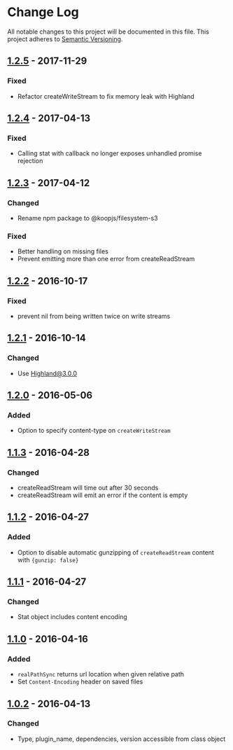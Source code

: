 # Change Log
All notable changes to this project will be documented in this file.
This project adheres to [Semantic Versioning](http://semver.org/).

## [1.2.5] - 2017-11-29
### Fixed
* Refactor createWriteStream to fix memory leak with Highland

## [1.2.4] - 2017-04-13
### Fixed
* Calling stat with callback no longer exposes unhandled promise rejection

## [1.2.3] - 2017-04-12
### Changed
* Rename npm package to @koopjs/filesystem-s3

### Fixed
* Better handling on missing files
* Prevent emitting more than one error from createReadStream

## [1.2.2] - 2016-10-17
### Fixed
* prevent nil from being written twice on write streams

## [1.2.1] - 2016-10-14
### Changed
* Use Highland@3.0.0

## [1.2.0] - 2016-05-06
### Added
* Option to specify content-type on `createWriteStream`

## [1.1.3] - 2016-04-28
### Changed
* createReadStream will time out after 30 seconds
* createReadStream will emit an error if the content is empty

## [1.1.2] - 2016-04-27
### Added
* Option to disable automatic gunzipping of `createReadStream` content with `{gunzip: false}`

## [1.1.1] - 2016-04-27
### Changed
* Stat object includes content encoding

## [1.1.0] - 2016-04-16
### Added
* `realPathSync` returns url location when given relative path
* Set `Content-Encoding` header on saved files

## [1.0.2] - 2016-04-13
### Changed
* Type, plugin_name, dependencies, version accessible from class object

[1.2.5]: https://github.com/koopjs/koop-filesystem-s3/compare/v1.2.4..v1.2.5
[1.2.4]: https://github.com/koopjs/koop-filesystem-s3/compare/v1.2.3..v1.2.4
[1.2.3]: https://github.com/koopjs/koop-filesystem-s3/compare/v1.2.3..v1.2.2
[1.2.2]: https://github.com/koopjs/koop-filesystem-s3/compare/v1.2.1..v1.2.2
[1.2.1]: https://github.com/koopjs/koop-filesystem-s3/compare/v1.2.0..v1.2.1
[1.2.0]: https://github.com/koopjs/koop-filesystem-s3/compare/v1.1.3..v1.2.0
[1.1.3]: https://github.com/koopjs/koop-filesystem-s3/compare/v1.1.2..v1.1.3
[1.1.2]: https://github.com/koopjs/koop-filesystem-s3/compare/v1.1.1..v1.1.2
[1.1.1]: https://github.com/koopjs/koop-filesystem-s3/compare/v1.1.0..v1.1.1
[1.1.0]: https://github.com/koopjs/koop-filesystem-s3/compare/v1.0.2..v1.1.0
[1.0.2]: https://github.com/koopjs/koop-filesystem-s3/compare/v1.0.1..v1.0.2
